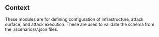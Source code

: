 ## Context

These modules are for defining configuration of infrastructure, attack surface, and attack execution. These are used to validate the schema from the ./scenarios/*/*.json files.